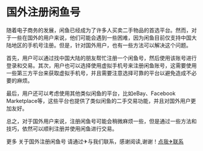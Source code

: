 # 国外注册闲鱼号

随着电子商务的发展，闲鱼已经成为了许多人买卖二手物品的首选平台。然而，对于一些在国外的用户来说，他们可能会遇到一些困难，因为闲鱼目前仅支持中国大陆地区的手机号注册。但是，针对国外用户，也有一些方法可以解决这个问题。

首先，用户可以通过找中国大陆的朋友帮忙注册一个闲鱼号，然后使用该账号进行登录和交易。其次，用户也可以选择使用虚拟手机号来注册闲鱼账号，这需要使用一些第三方平台来获取虚拟手机号，并且需要注意选择可靠的平台以避免造成不必要的麻烦。

最后，用户还可以考虑使用其他类似闲鱼的平台，比如eBay、Facebook Marketplace等，这些平台也提供了类似闲鱼的二手交易功能，并且对国外用户更加友好。

总之，对于国外用户来说，注册闲鱼号可能会稍微麻烦一些，但是通过一些方法和技巧，依然可以顺利注册并使用闲鱼进行交易。

更多 关于国外注册闲鱼号 请通过✈与我们联系，感谢阅读,谢谢！[点我✈联系](https://d.k02.cc)